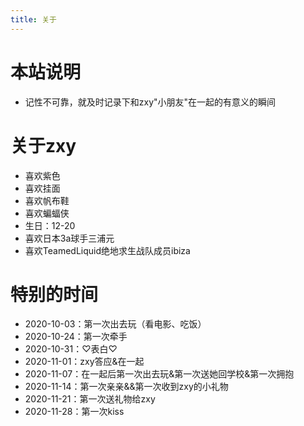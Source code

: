 ```yaml
---
title: 关于
---
```


# 本站说明
- 记性不可靠，就及时记录下和zxy"小朋友"在一起的有意义的瞬间

# 关于zxy
- 喜欢紫色
- 喜欢挂面
- 喜欢帆布鞋
- 喜欢蝙蝠侠
- 生日：12-20
- 喜欢日本3a球手三浦元
- 喜欢TeamedLiquid绝地求生战队成员ibiza

# 特别的时间
- 2020-10-03：第一次出去玩（看电影、吃饭）
- 2020-10-24：第一次牵手
- 2020-10-31：♡表白♡
- 2020-11-01：zxy答应&在一起
- 2020-11-07：在一起后第一次出去玩&第一次送她回学校&第一次拥抱
- 2020-11-14：第一次亲亲&&第一次收到zxy的小礼物
- 2020-11-21：第一次送礼物给zxy
- 2020-11-28：第一次kiss